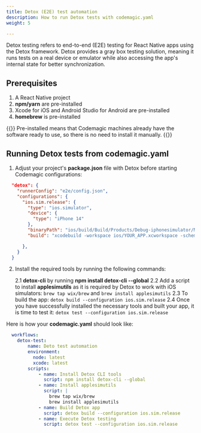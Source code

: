 ```yaml
---
title: Detox (E2E) test automation
description: How to run Detox tests with codemagic.yaml
weight: 5

---
```


Detox testing refers to end-to-end (E2E) testing for React Native apps using the Detox framework. Detox provides a gray box testing solution, meaning it runs tests on a real device or emulator while also accessing the app's internal state for better synchronization.


## Prerequisites

1. A React Native project
2. **npm/yarn** are pre-installed
3. Xcode for iOS and Android Studio for Android are pre-installed
4. **homebrew** is pre-installed

{{<notebox>}}
Pre-installed means that Codemagic machines already have the software ready to use, so there is no need to install it manually.
{{</notebox>}}

## Running Detox tests from codemagic.yaml

1. Adjust your project's **package.json** file with Detox before starting Codemagic configurations:

```json
  "detox": {
    "runnerConfig": "e2e/config.json",
    "configurations": {
      "ios.sim.release": {
        "type": "ios.simulator",
        "device": {
          "type": "iPhone 14"
        },
        "binaryPath": "ios/build/Build/Products/Debug-iphonesimulator/MyReactNativeApp.app",
        "build": "xcodebuild -workspace ios/YOUR_APP.xcworkspace -scheme YOUR_APP -configuration Debug -sdk iphonesimulator -derivedDataPath ios/build"

      },
    }
  }
```
2. Install the required tools by running the following commands:
   
   2.1 **detox-cli** by running **npm install detox-cli --global**
   2.2 Add a script to install **applesimutils** as it is required by Detox to work with iOS simulators: `brew tap wix/brew` and `brew install applesimutils`
   2.3 To build the app: `detox build --configuration ios.sim.release`
   2.4 Once you have successfully installed the necessary tools and built your app, it is time to test it: `detox test --configuration ios.sim.release`
 
Here is how your **codemagic.yaml** should look like:

```yaml
  workflows:
    detox-test:
        name: Deto test automation
        environment:
          node: latest
          xcode: latest
        scripts:
            - name: Install Detox CLI tools
              script: npm install detox-cli --global
            - name: Install applesimutils
              script: |
                brew tap wix/brew
                brew install applesimutils
            - name: Build Detox app
              script: detox build --configuration ios.sim.release
            - name: Execute Detox testing
              script: detox test --configuration ios.sim.release
```
